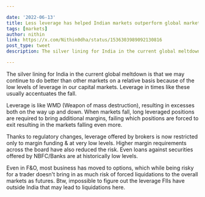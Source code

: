 ```yaml
---

date: '2022-06-13'
title: Less leverage has helped Indian markets outperform global markets
tags: [markets]
author: nithin
link: https://x.com/Nithin0dha/status/1536303989092130816
post_type: tweet
description: The silver lining for India in the current global meltdown is that we may continue to do better than other markets...

---
```


The silver lining for India in the current global meltdown is that we may continue to do better than other markets on a relative basis because of the low levels of leverage in our capital markets. Leverage in times like these usually accentuates the fall.

Leverage is like WMD (Weapon of mass destruction), resulting in excesses both on the way up and down. When markets fall, long leveraged positions are required to bring additional margins, failing which positions are forced to exit resulting in the markets falling even more.

Thanks to regulatory changes, leverage offered by brokers is now restricted only to margin funding & at very low levels. Higher margin requirements across the board have also reduced the risk. Even loans against securities offered by NBFC/Banks are at historically low levels.

Even in F&O, most business has moved to options, which while being risky for a trader doesn't bring in as much risk of forced liquidations to the overall markets as futures.
Btw, impossible to figure out the leverage FIIs have outside India that may lead to liquidations here.
